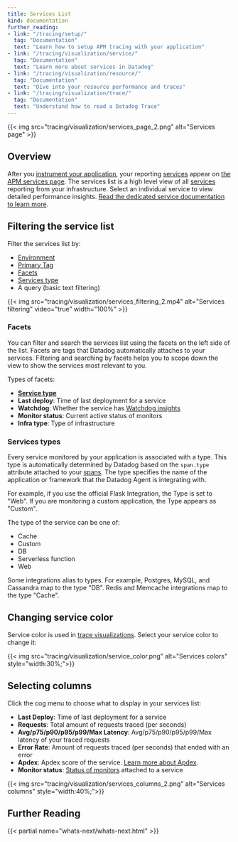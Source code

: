 ```yaml
---
title: Services List
kind: documentation
further_reading:
- link: "/tracing/setup/"
  tag: "Documentation"
  text: "Learn how to setup APM tracing with your application"
- link: "/tracing/visualization/service/"
  tag: "Documentation"
  text: "Learn more about services in Datadog"
- link: "/tracing/visualization/resource/"
  tag: "Documentation"
  text: "Dive into your resource performance and traces"
- link: "/tracing/visualization/trace/"
  tag: "Documentation"
  text: "Understand how to read a Datadog Trace"
---
```


{{< img src="tracing/visualization/services_page_2.png" alt="Services page"  >}}

## Overview 

After you [instrument your application][1], your reporting [services][2] appear on [the APM services page][3]. The services list is a high level view of all [services][4] reporting from your infrastructure.
Select an individual service to view detailed performance insights. [Read the dedicated service documentation to learn more][4].

## Filtering the service list

Filter the services list by:

* [Environment][5]
* [Primary Tag][6]
* [Facets](#facets)
* [Services type](#services-types)
* A query (basic text filtering)


{{< img src="tracing/visualization/services_filtering_2.mp4" alt="Services filtering" video="true"  width="100%" >}}

### Facets

You can filter and search the services list using the facets on the left side of the list. Facets are tags that Datadog automatically attaches to your services. Filtering and searching by facets helps you to scope down the view to show the services most relevant to you.

Types of facets:

* [**Service type**](#services-types)
* **Last deploy**: Time of last deployment for a service
* **Watchdog**: Whether the service has [Watchdog insights][7]
* **Monitor status**: Current active status of monitors
* **Infra type**: Type of infrastructure

### Services types

Every service monitored by your application is associated with a type. This type is automatically determined by Datadog based on the `span.type` attribute attached to your [spans][8]. The type specifies the name of the application or framework that the Datadog Agent is integrating with.

For example, if you use the official Flask Integration, the Type is set to "Web". If you are monitoring a custom application, the Type appears as "Custom".

The type of the service can be one of:

*  Cache
*  Custom
*  DB
*  Serverless function
*  Web

Some integrations alias to types. For example, Postgres, MySQL, and Cassandra map to the type "DB". Redis and Memcache integrations map to the type "Cache".

## Changing service color

Service color is used in [trace visualizations][9]. Select your service color to change it:

{{< img src="tracing/visualization/service_color.png" alt="Services colors"  style="width:30%;">}}

## Selecting columns

Click the cog menu to choose what to display in your services list:

* **Last Deploy**: Time of last deployment for a service
* **Requests**: Total amount of requests traced (per seconds)
* **Avg/p75/p90/p95/p99/Max Latency**: Avg/p75/p90/p95/p99/Max latency of your traced requests
* **Error Rate**: Amount of requests traced (per seconds) that ended with an error
* **Apdex**: Apdex score of the service. [Learn more about Apdex][10].
* **Monitor status**: [Status of monitors][11] attached to a service

{{< img src="tracing/visualization/services_columns_2.png" alt="Services columns"  style="width:40%;">}}

## Further Reading

{{< partial name="whats-next/whats-next.html" >}}

[1]: /tracing/send_traces/
[2]: /tracing/visualization/#services
[3]: https://app.datadoghq.com/apm/services
[4]: /tracing/visualization/service/
[5]: /tracing/guide/setting_primary_tags_to_scope/#environment
[6]: /tracing/guide/setting_primary_tags_to_scope/
[7]: /watchdog/
[8]: /tracing/visualization/trace/#spans
[9]: /tracing/visualization/trace/
[10]: /tracing/faq/how-to-configure-an-apdex-for-your-traces-with-datadog-apm/
[11]: /tracing/visualization/service/#service-monitor
